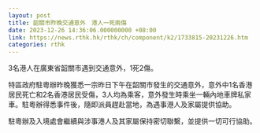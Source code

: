 ```yaml
---
layout: post
title: 韶關市昨晚交通意外　港人一死兩傷
date: 2023-12-26 14:36:06.000000000 +08:00
link: https://news.rthk.hk/rthk/ch/component/k2/1733815-20231226.htm
categories: rthk
---
```


3名港人在廣東省韶關市遇到交通意外，1死2傷。

特區政府駐粵辦昨晚獲悉一宗昨日下午在韶關市發生的交通意外，意外中1名香港居民死亡和2名香港居民受傷，3人均為乘客，意外發生時乘坐一輛內地車牌私家車。駐粵辦得悉事件後，隨即派員趕赴當地，為遇事港人及家屬提供協助。

駐粵辦及入境處會繼續與涉事港人及其家屬保持密切聯繫，並提供一切可行協助。
